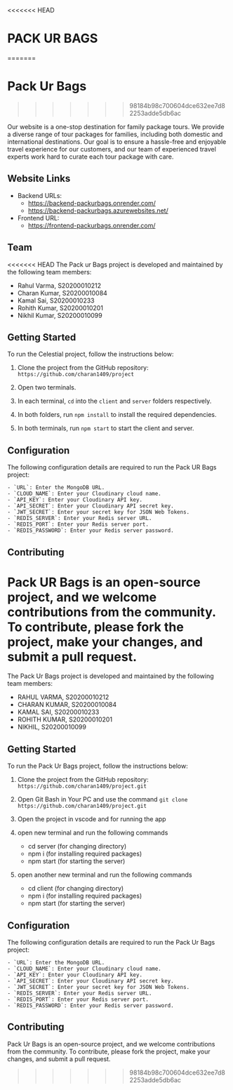 <<<<<<< HEAD
# PACK UR BAGS
=======
# Pack Ur Bags
>>>>>>> 98184b98c700604dce632ee7d82253adde5db6ac

Our website is a one-stop destination for family package tours. We provide a diverse range of tour packages for families, including both domestic and international destinations. Our goal is to ensure a hassle-free and enjoyable travel experience for our customers, and our team of experienced travel experts work hard to curate each tour package with care.

## Website Links

- Backend URLs: 
  - https://backend-packurbags.onrender.com/
  - https://backend-packurbags.azurewebsites.net/
- Frontend URL: 
  - https://frontend-packurbags.onrender.com/

## Team

<<<<<<< HEAD
The Pack ur Bags project is developed and maintained by the following team members:
 
- Rahul Varma, S20200010212
- Charan Kumar, S20200010084
- Kamal Sai, S20200010233
- Rohith Kumar, S20200010201
- Nikhil Kumar, S20200010099

## Getting Started

To run the Celestial project, follow the instructions below:

1. Clone the project from the GitHub repository: `https://github.com/charan1409/project`

2. Open two terminals.

3. In each terminal, `cd` into the `client` and `server` folders respectively.

4. In both folders, run `npm install` to install the required dependencies.

5. In both terminals, run `npm start` to start the client and server.

## Configuration

The following configuration details are required to run the Pack UR Bags project:

```
- `URL`: Enter the MongoDB URL.
- `CLOUD_NAME`: Enter your Cloudinary cloud name.
- `API_KEY`: Enter your Cloudinary API key.
- `API_SECRET`: Enter your Cloudinary API secret key.
- `JWT_SECRET`: Enter your secret key for JSON Web Tokens.
- `REDIS_SERVER`: Enter your Redis server URL.
- `REDIS_PORT`: Enter your Redis server port.
- `REDIS_PASSWORD`: Enter your Redis server password.
```

## Contributing

Pack UR Bags is an open-source project, and we welcome contributions from the community. To contribute, please fork the project, make your changes, and submit a pull request. 
=======
The Pack Ur Bags project is developed and maintained by the following team members:
 
- RAHUL VARMA, S20200010212
- CHARAN KUMAR, S20200010084
- KAMAL SAI, S20200010233
- ROHITH KUMAR, S20200010201
- NIKHIL, S20200010099

## Getting Started

To run the Pack Ur Bags project, follow the instructions below:

1. Clone the project from the GitHub repository: `https://github.com/charan1409/project.git`

2. Open Git Bash in Your PC and use the command `git clone https://github.com/charan1409/project.git`

3. Open the project in vscode and for running the app

4. open new terminal and run the following commands

   - cd server (for changing directory)
   - npm i (for installing required packages)
   - npm start (for starting the server)

5. open another new terminal and run the following commands

   - cd client (for changing directory)
   - npm i (for installing required packages)
   - npm start (for starting the server)

## Configuration

The following configuration details are required to run the Pack Ur Bags project:

```
- `URL`: Enter the MongoDB URL.
- `CLOUD_NAME`: Enter your Cloudinary cloud name.
- `API_KEY`: Enter your Cloudinary API key.
- `API_SECRET`: Enter your Cloudinary API secret key.
- `JWT_SECRET`: Enter your secret key for JSON Web Tokens.
- `REDIS_SERVER`: Enter your Redis server URL.
- `REDIS_PORT`: Enter your Redis server port.
- `REDIS_PASSWORD`: Enter your Redis server password.
```

## Contributing

Pack Ur Bags is an open-source project, and we welcome contributions from the community. To contribute, please fork the project, make your changes, and submit a pull request. 

>>>>>>> 98184b98c700604dce632ee7d82253adde5db6ac

